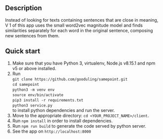 ## Description
Instead of looking for texts containing sentences that are close
in meaning, V 1 of this app uses the small word2vec magnitude model
and finds similarities separately  for each word in the original sentence, composing new sentences from them.

## Quick start

1.  Make sure that you have Python 3, virtualenv, Node.js v8.15.1 and npm v5 or above installed.
2.  Run <br />
        `git clone https://github.com/gooduling/samepoint.git` <br />
        `cd samepoint` <br />
        `python3 -m venv env` <br />
        `source env/bin/activate` <br />
         `pip3 install -r requirements.txt` <br />
         `python3 service.py` <br /> to install python dependencies and run the server.
3.  Move to the appropriate directory: `cd <YOUR_PROJECT_NAME>/client`.<br />
4.  Run `npm install` in order to install dependencies.<br />
5.  Run `npm run build` to generate the code served by python server.
8.  See the app on `http://localhost:8000`

